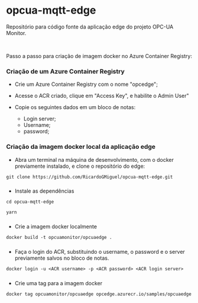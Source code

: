 # opcua-mqtt-edge

Repositório para código fonte da aplicação edge do projeto OPC-UA Monitor.

<br>

Passo a passo para criação de imagem docker no Azure Container Registry:

### Criação de um Azure Container Registry

- Crie um Azure Container Registry com o nome "opcedge";
- Acesse o ACR criado, clique em "Access Key", e habilite o Admin User"
- Copie os seguintes dados em um bloco de notas:

  - Login server;
  - Username;
  - password;
 
### Criação da imagem docker local da aplicação edge 

- Abra um terminal na máquina de desenvolvimento, com o docker previamente instalado, e clone o repositório do edge:

```
git clone https://github.com/RicardoGMiguel/opcua-mqtt-edge.git
```

###

- Instale as dependências

```
cd opcua-mqtt-edge
```
```
yarn
```

###

- Crie a imagem docker localmente

```
docker build -t opcuamonitor/opcuaedge .
```

###

- Faça o login do ACR, substituindo o username, o password e o server previamente salvos no bloco de notas.

```
docker login -u <ACR username> -p <ACR password> <ACR login server>
```

### 

- Crie uma tag para a imagem docker

```
docker tag opcuamonitor/opcuaedge opcedge.azurecr.io/samples/opcuaedge
```

